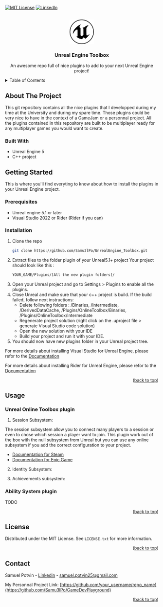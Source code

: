 <div id="top"></div>
<!--
*** Thanks for checking out the Best-README-Template. If you have a suggestion
*** that would make this better, please fork the repo and create a pull request
*** or simply open an issue with the tag "enhancement".
*** Don't forget to give the project a star!
*** Thanks again! Now go create something AMAZING! :D
-->



<!-- PROJECT SHIELDS -->
<!--
*** I'm using markdown "reference style" links for readability.
*** Reference links are enclosed in brackets [ ] instead of parentheses ( ).
*** See the bottom of this document for the declaration of the reference variables
*** for contributors-url, forks-url, etc. This is an optional, concise syntax you may use.
*** https://www.markdownguide.org/basic-syntax/#reference-style-links
-->
[![MIT License][license-shield]][license-url]
[![LinkedIn][linkedin-shield]][linkedin-url]

<!-- PROJECT LOGO -->
<br />
<div align="center">
  <a href="https://www.unrealengine.com/">
    <img src="images/UE_Logo.png" alt="Logo" width="80" height="80">
  </a>

  <h3 align="center">Unreal Engine Toolbox</h3>

  <p align="center">
    An awesome repo full of nice plugins to add to your next Unreal Engine project!
  </p>
</div>

<!-- TABLE OF CONTENTS -->
<details>
  <summary>Table of Contents</summary>
  <ol>
    <li>
      <a href="#about-the-project">About The Project</a>
      <ul>
        <li><a href="#built-with">Built With</a></li>
      </ul>
    </li>
    <li>
      <a href="#getting-started">Getting Started</a>
      <ul>
        <li><a href="#prerequisites">Prerequisites</a></li>
        <li><a href="#installation">Installation</a></li>
      </ul>
    </li>
    <li><a href="#usage">Usage</a></li>
    <li><a href="#license">License</a></li>
    <li><a href="#contact">Contact</a></li>
  </ol>
</details>

<!-- ABOUT THE PROJECT -->
## About The Project

This git repository contains all the nice plugins that I developped during my time at the University and during my spare time. Those plugins could be very nice to have in the context of a GameJam or a personnal project. All the plugins contained in this repository are built to be multiplayer ready for any multiplayer games you would want to create.

### Built With

- Unreal Engine 5
- C++ project

<!-- GETTING STARTED -->
## Getting Started

This is where you'll find everyting to know about how to install the plugins in your Unreal Engine project.

### Prerequisites

* Unreal engine 5.1 or later
* Visual Studio 2022 or Rider (Rider if you can)

### Installation

1. Clone the repo
   ```sh
   git clone https://github.com/Samu3lPo/UnrealEngine_Toolbox.git
   ```
2. Extract files to the folder plugin of your Unreal5.1+ project
   Your project should look like this :
   ```sh
   YOUR_GAME/Plugins/[All the new plugin folders]/
   ```
3. Open your Unreal project and go to Settings > Plugins to enable all the plugins.
4. Close Unreal and make sure that your c++ project is build. If the build failed, follow next instructions:
   - Delete following folders : /Binaries, /Intermediate, /DerivedDataCache, /Plugins/OnlineToolbox/Binaries, /Plugins/OnlineToolbox/Intermediate
   - Regenerate project solution (right click on the .uproject file > generate Visual Studio code solution)
   - Open the new solution with your IDE
   - Build your project and run it with your IDE.
5. You should now have new plugins folder in your Unreal project tree.

For more details about installing Visual Studio for Unreal Engine, please refor to the [Documentation](https://docs.unrealengine.com/5.1/en-US/setting-up-visual-studio-development-environment-for-cplusplus-projects-in-unreal-engine/)

For more details about installing Rider for Unreal Engine, please refor to the [Documentation](https://www.jetbrains.com/help/rider/Unreal_Engine__Before_You_Start.html)

<p align="right">(<a href="#top">back to top</a>)</p>

<!-- USAGE EXAMPLES -->
## Usage

### Unreal Online Toolbox plugin

1. Session Subsystem:

The session subsystem allow you to connect many players to a session or even to chose which session a player want to join. This plugin work out of the box with the null subsystem from Unreal but you can use any online subsystem if you add the correct configuration to your project.

- [Documentation for Steam](https://docs.unrealengine.com/5.1/en-US/online-subsystem-steam-interface-in-unreal-engine/)
- [Documentation for Epic Game](https://docs.unrealengine.com/5.1/en-US/online-subsystem-eos-plugin-in-unreal-engine/)

2. Identity Subsystem:

3. Achievements subsystem:

### Ability System plugin

TODO

<p align="right">(<a href="#top">back to top</a>)</p>

<!-- LICENSE -->
## License

Distributed under the MIT License. See `LICENSE.txt` for more information.

<p align="right">(<a href="#top">back to top</a>)</p>

<!-- CONTACT -->
## Contact

Samuel Potvin - [Linkedin](https://linkedin.com/in/samuel-potvin-699b5a23a) - samuel.potvin25@gmail.com

My Personnal Project Link: [https://github.com/your_username/repo_name](https://github.com/Samu3lPo/GameDevPlayground)

<p align="right">(<a href="#top">back to top</a>)</p>

<!-- MARKDOWN LINKS & IMAGES -->
<!-- https://www.markdownguide.org/basic-syntax/#reference-style-links -->
[license-shield]: https://img.shields.io/github/license/othneildrew/Best-README-Template.svg?style=for-the-badge
[license-url]: https://github.com/othneildrew/Best-README-Template/blob/master/LICENSE.txt
[linkedin-shield]: https://img.shields.io/badge/-LinkedIn-black.svg?style=for-the-badge&logo=linkedin&colorB=555
[linkedin-url]: https://linkedin.com/in/samuel-potvin-699b5a23a
